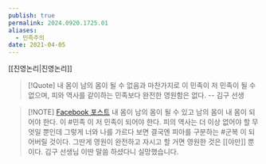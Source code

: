 ```yaml
---
publish: true
permalink: 2024.0920.1725.01
aliases:
  - 민족주의
date: 2021-04-05
---
```

[[진영논리|진영논리]]

> [!Quote]
> 내 몸이 남의 몸이 될 수 없음과 마찬가지로 이 민족이 저 민족이 될 수 없으며, 피와 역사를 같이하는 민족보다 완전한 영원함은 없다.
> -- 김구 선생
 
> [!NOTE] [Facebook 포스트](https://www.facebook.com/share/p/7DW2M8Ku2w5ujnnZ/)
> 내 몸이 남의 몸이 될 수 있고 남의 몸이 내 몸이 되어야 한다. 이 #민족 이 저 민족이 되어야 한다. 피의 역사는 더 이상 없어야 할 무엇일 뿐인데 그렇게 너와 나를 가르다 보면 결국엔 피아를 구분하는 #군복 이 되어버릴 것이다. 그딴게 영원이 완전하고 자시고 할 거면 영원한 것은 [[야만]] 뿐이다. 김구 선생님 이딴 말씀 하셨다니 실망했습니다.